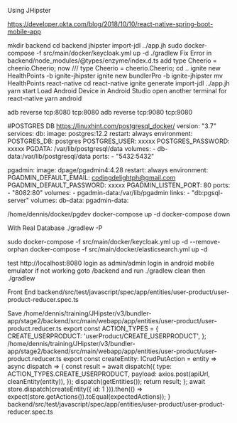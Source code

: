 Using JHipster

https://developer.okta.com/blog/2018/10/10/react-native-spring-boot-mobile-app

mkdir backend
cd backend
jhipster import-jdl ../app.jh
sudo docker-compose -f src/main/docker/keycloak.yml up -d
./gradlew
Fix Error in backend/node_modules/@types/enzyme/index.d.ts
add
type Cheerio = cheerio.Cheerio;
now
/// <reference types="cheerio" />
type Cheerio = cheerio.Cheerio;
cd ..
ignite new HealthPoints -b ignite-jhipster
ignite new bundlerPro -b ignite-jhipster
mv HealthPoints react-native
cd react-native
ignite generate import-jdl ../app.jh
yarn start
Load Android Device in Android Studio
open another terminal for react-native
yarn android

adb reverse tcp:8080 tcp:8080
adb reverse tcp:9080 tcp:9080

#POSTGRES DB
https://linuxhint.com/postgresql_docker/
version: "3.7"
services:
  db:
    image: postgres:12.2
    restart: always
    environment:
      POSTGRES_DB: postgres
      POSTGRES_USER: xxxxx
      POSTGRES_PASSWORD: xxxxx
      PGDATA: /var/lib/postgresql/data
    volumes:
      - db-data:/var/lib/postgresql/data
    ports:
      - "5432:5432"
 
  pgadmin:
    image: dpage/pgadmin4:4.28
    restart: always
    environment:
      PGADMIN_DEFAULT_EMAIL: codingdelightph@gmail.com
      PGADMIN_DEFAULT_PASSWORD: xxxxx
      PGADMIN_LISTEN_PORT: 80
    ports:
      - "8082:80"
    volumes:
      - pgadmin-data:/var/lib/pgadmin
    links:
      - "db:pgsql-server"
volumes:
  db-data:
  pgadmin-data:


/home/dennis/docker/pgdev
docker-compose up -d
docker-compose down

With Real Database
./gradlew -P

sudo docker-compose -f src/main/docker/keycloak.yml up -d --remove-orphan
docker-compose -f src/main/docker/elasticsearch.yml up -d

test http://localhost:8080
login as admin/admin
login in android mobile emulator
if not working goto /backend and run ./gradlew clean then ./gradlew


Front End
backend/src/test/javascript/spec/app/entities/user-product/user-product-reducer.spec.ts

Save
/home/dennis/training/JHipster/v3/bundler-app/stage2/backend/src/main/webapp/app/entities/user-product/user-product.reducer.ts
export const ACTION_TYPES = {
  CREATE_USERPRODUCT: 'userProduct/CREATE_USERPRODUCT',
  };
/home/dennis/training/JHipster/v3/bundler-app/stage2/backend/src/main/webapp/app/entities/user-product/user-product.reducer.ts
export const createEntity: ICrudPutAction<IUserProduct> = entity => async dispatch => {
    const result = await dispatch({
      type: ACTION_TYPES.CREATE_USERPRODUCT,
      payload: axios.post(apiUrl, cleanEntity(entity)),
    });
    dispatch(getEntities());
    return result;
  };
   await store.dispatch(createEntity({ id: 1 })).then(() => expect(store.getActions()).toEqual(expectedActions));
    }
    backend/src/test/javascript/spec/app/entities/user-product/user-product-reducer.spec.ts